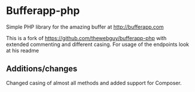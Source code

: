 Bufferapp-php
=============

Simple PHP library for the amazing buffer at http://bufferapp.com

This is a fork of https://github.com/thewebguy/bufferapp-php with extended commenting and different casing. For usage of the endpoints look at his readme

## Additions/changes

Changed casing of almost all methods and added support for Composer.

